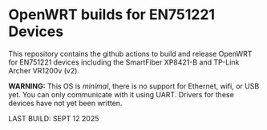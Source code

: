 # OpenWRT builds for EN751221 Devices

This repository contains the github actions to build and release
OpenWRT for EN751221 devices including the SmartFiber XP8421-B and
TP-Link Archer VR1200v (v2).

**WARNING:** This OS is *minimal*, there is no support for Ethernet,
wifi, or USB yet. You can only communicate with it using UART. Drivers
for these devices have not yet been written.

LAST BUILD: SEPT 12 2025

